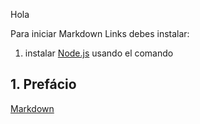 Hola

Para iniciar Markdown Links debes instalar:
1. instalar [Node.js](https://nodejs.org/) usando el comando

## 1. Prefácio

[Markdown](https://pt.wikipedia.org/wiki/Markdown) 